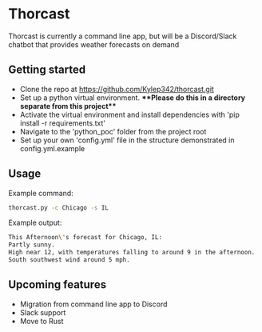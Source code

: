 # Thorcast
Thorcast is currently a command line app, but will be a Discord/Slack chatbot that provides weather forecasts on demand

## Getting started
- Clone the repo at https://github.com/Kylep342/thorcast.git
- Set up a python virtual environment. **\*\*Please do this in a directory separate from this project\*\***
- Activate the virtual environment and install dependencies with 'pip install -r requirements.txt'
- Navigate to the 'python_poc' folder from the project root
- Set up your own 'config.yml' file in the structure demonstrated in config.yml.example

## Usage
Example command:
```bash
thorcast.py -c Chicago -s IL
```
Example output:
```bash
This Afternoon\'s forecast for Chicago, IL:
Partly sunny.
High near 12, with temperatures falling to around 9 in the afternoon.
South southwest wind around 5 mph.
```

## Upcoming features
- Migration from command line app to Discord
- Slack support
- Move to Rust

